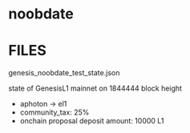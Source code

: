 # noobdate

<h1>FILES</h1>

 genesis_noobdate_test_state.json 
 
 state of GenesisL1 mainnet on 1844444 block height 

+ aphoton -> el1
+ community_tax: 25%
+ onchain proposal deposit amount: 10000 L1
